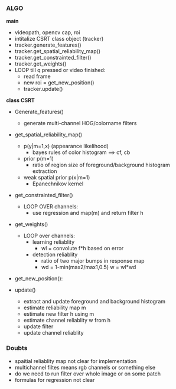 ### ALGO

**main**
* videopath, opencv cap, roi
* intitalize CSRT class object (tracker)
* tracker.generate_features()
* tracker.get_spatial_reliability_map()
* tracker.get_constrainted_filter()
* tracker.get_weights()
* LOOP till q pressed or video finished:
    * read frame
    * new roi = get_new_position()
    * tracker.update()

**class CSRT**
* Generate_features()
    * generate multi-channel HOG/colorname filters

* get_spatial_reliability_map()
    * p(y|m=1,x) (appearance likelihood)
        * bayes rules of color histogram ==> cf, cb
    * prior p(m=1)
        * ratio of region size of foreground/background histogram extraction
    * weak spatial prior p(x|m=1)
        * Epanechnikov kernel

* get_constrainted_filter()
    * LOOP OVER channels:
        * use regression and map(m) and return filter h

* get_weights()
    * LOOP over channels:
        * learning reliablity
            * wl = convolute f*h based on error
        * detection reliablity
            * ratio of two major bumps in response map
            * wd = 1-min(max2/max1,0.5)
        w = wl*wd

* get_new_position():

* update()
    * extract and update foreground and background histogram
    * estimate reliability map m
    * estimate new filter h using m
    * estimate channel reliablity w from h
    * update filter
    * update channel reliablity

### Doubts
* spaitial reliablity map not clear for implementation
* multichannel filtes means rgb channels or something else
* do we need to run filter over whole image or on some patch
* formulas for regression not clear

